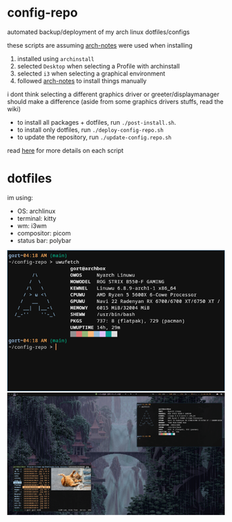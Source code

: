 # config-repo
automated backup/deployment of my arch linux dotfiles/configs

these scripts are assuming [arch-notes](https://github.com/gfriesen98/config-repo/blob/main/arch-notes.md) were used when installing

1. installed using `archinstall`
2. selected `Desktop` when selecting a Profile with archinstall
3. selected `i3` when selecting a graphical environment
4. followed [arch-notes](https://github.com/gfriesen98/config-repo/blob/main/arch-notes.md#minimal-install-notes) to install things manually

i dont think selecting a different graphics driver or greeter/displaymanager should make a difference (aside from some graphics drivers stuffs, read the wiki)

- to install all packages + dotfiles, run `./post-install.sh`.
- to install only dotfiles, run `./deploy-config-repo.sh`
- to update the repository, run `./update-config.repo.sh`

read [here](https://github.com/gfriesen98/config-repo/blob/main/SCRIPTS.md) for more details on each script

# dotfiles

im using:
- OS:           archlinux
- terminal:     kitty
- wm:           i3wm
- compositor:   picom
- status bar:   polybar

![uwufetch](https://github.com/gfriesen98/config-repo/blob/main/.images/uwufetch.png?raw=true)
![desktop](https://github.com/gfriesen98/config-repo/blob/main/.images/desktop.png?raw=true)
